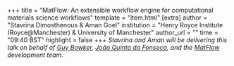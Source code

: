 +++
title = "MatFlow: An extensible workflow engine for computational materials science workflows"
template = "item.html"
[extra]
author = "Stavrina Dimosthenous & Aman Goel"
institution = "Henry Royce Institute (Royce@Manchester) & University of Manchester"
author_url = ""
time = "09:40 BST"
highlight = false
+++
*Stavrina and Aman will be delivering this talk on behalf of [Guy Bowker](https://github.com/Gbowker), [João Quinta da Fonseca](https://orcid.org/0000-0001-6063-8135), and the [MatFlow](https://docs.matflow.io/stable/index.html) development team.*